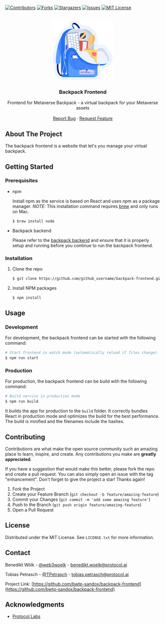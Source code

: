 <div id="top"></div>
<!--
*** Thanks for checking out the Best-README-Template. If you have a suggestion
*** that would make this better, please fork the repo and create a pull request
*** or simply open an issue with the tag "enhancement".
*** Don't forget to give the project a star!
*** Thanks again! Now go create something AMAZING! :D
-->



<!-- PROJECT SHIELDS -->
<!--
*** I'm using markdown "reference style" links for readability.
*** Reference links are enclosed in brackets [ ] instead of parentheses ( ).
*** See the bottom of this document for the declaration of the reference variables
*** for contributors-url, forks-url, etc. This is an optional, concise syntax you may use.
*** https://www.markdownguide.org/basic-syntax/#reference-style-links
-->
[![Contributors][contributors-shield]][contributors-url]
[![Forks][forks-shield]][forks-url]
[![Stargazers][stars-shield]][stars-url]
[![Issues][issues-shield]][issues-url]
[![MIT License][license-shield]][license-url]

<!-- PROJECT LOGO -->
<br />
<div align="center">
  <a href="https://github.com/bwtp-sandox/backpack-frontend">
    <img src="images/logo.png" alt="Logo" width="200">
  </a>

<h3 align="center">Backpack Frontend</h3>
  <p align="center">
    Frontend for Metaverse Backpack - a virtual backpack for your Metaverse assets
    <br />
    <br />
    <a href="https://github.com/bwtp-sandox/backpack-frontend/issues">Report Bug</a>
    ·
    <a href="https://github.com/bwtp-sandox/backpack-frontend/issues">Request Feature</a>
  </p>
</div>

<!-- ABOUT THE PROJECT -->
## About The Project

The backpack frontend is a website that let's you manage your virtual backpack.

<!-- GETTING STARTED -->
## Getting Started

### Prerequisites

* npm

  Install npm as the service is based on React and uses npm as a package manager. *NOTE:* This installation command requires [brew](https://brew.sh/) and only runs on Mac.
  ```sh
  $ brew install node
  ```

* Backpack backend

  Please refer to the [backpack backend](https://github.com/bwtp-sandox/backpack-backend) and ensure that it is properly setup and running before you continue to run the backpack frontend.

### Installation

1. Clone the repo
   ```sh
   $ git clone https://github.com/github_username/backpack-frontend.git
   ```
2. Install NPM packages
   ```sh
   $ npm install
   ```

## Usage

### Development

For development, the backpack frontend can be started with the following command:
```bash
# Start frontend in watch mode (automatically reload if files change)
$ npm run start
```

### Production

For production, the backpack frontend can be build with the following command:
```bash
# Build service in production mode
$ npm run build
```

It builds the app for production to the `build` folder. It correctly bundles React in production mode and optimizes the build for the best performance. The build is minified and the filenames include the hashes.

<!-- CONTRIBUTING -->
## Contributing

Contributions are what make the open source community such an amazing place to learn, inspire, and create. Any contributions you make are **greatly appreciated**.

If you have a suggestion that would make this better, please fork the repo and create a pull request. You can also simply open an issue with the tag "enhancement".
Don't forget to give the project a star! Thanks again!

1. Fork the Project
2. Create your Feature Branch (`git checkout -b feature/amazing-feature`)
3. Commit your Changes (`git commit -m 'add some amazing feature'`)
4. Push to the Branch (`git push origin feature/amazing-feature`)
5. Open a Pull Request

<!-- LICENSE -->
## License

Distributed under the MIT License. See `LICENSE.txt` for more information.

<!-- CONTACT -->
## Contact

Benedikt Wölk - [@web3woelk](https://twitter.com/web3woelk) - benedikt.woelk@protocol.ai

Tobias Petrasch - [@TPetrasch](https://twitter.com/TPetrasch) - tobias.petrasch@protocol.ai

Project Link: [https://github.com/bwtp-sandox/backpack-frontend](https://github.com/bwtp-sandox/backpack-frontend)

<!-- ACKNOWLEDGMENTS -->
## Acknowledgments

* [Protocol Labs](https://www.protocol.ai)

<!-- MARKDOWN LINKS & IMAGES -->
<!-- https://www.markdownguide.org/basic-syntax/#reference-style-links -->
[contributors-shield]: https://img.shields.io/github/contributors/bwtp-sandox/backpack-frontend.svg?style=for-the-badge
[contributors-url]: https://github.com/bwtp-sandox/backpack-frontend/graphs/contributors
[forks-shield]: https://img.shields.io/github/forks/bwtp-sandox/backpack-frontend.svg?style=for-the-badge
[forks-url]: https://github.com/bwtp-sandox/backpack-frontend/network/members
[stars-shield]: https://img.shields.io/github/stars/bwtp-sandox/backpack-frontend.svg?style=for-the-badge
[stars-url]: https://github.com/bwtp-sandox/backpack-frontend/stargazers
[issues-shield]: https://img.shields.io/github/issues/bwtp-sandox/backpack-frontend.svg?style=for-the-badge
[issues-url]: https://github.com/bwtp-sandox/backpack-frontend/issues
[license-shield]: https://img.shields.io/github/license/bwtp-sandox/backpack-frontend.svg?style=for-the-badge
[license-url]: https://github.com/bwtp-sandox/backpack-frontend/blob/master/LICENSE.txt
[product-screenshot]: images/screenshot.png
